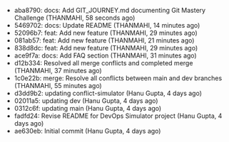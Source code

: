- aba8790: docs: Add GIT_JOURNEY.md documenting Git Mastery Challenge (THANMAHI, 58 seconds ago)
- 5469702: docs: Update README (THANMAHI, 14 minutes ago)
- 52096b7: feat: Add new feature (THANMAHI, 29 minutes ago)
- 081ab57: feat: Add new feature (THANMAHI, 21 minutes ago)
- 838d8dc: feat: Add new feature (THANMAHI, 29 minutes ago)
- ace9f7a: docs: Add FAQ section (THANMAHI, 31 minutes ago)
- d12b334: Resolved all merge conflicts and completed merge (THANMAHI, 37 minutes ago)
- 1c0e22b: merge: Resolve all conflicts between main and dev branches (THANMAHI, 55 minutes ago)
- d3dd9b2: updating conflict-simulator (Hanu Gupta, 4 days ago)
- 02011a5: updating dev (Hanu Gupta, 4 days ago)
- 0312c6f: updating main (Hanu Gupta, 4 days ago)
- fadfd24: Revise README for DevOps Simulator project (Hanu Gupta, 4 days ago)
- ae630eb: Initial commit (Hanu Gupta, 4 days ago)